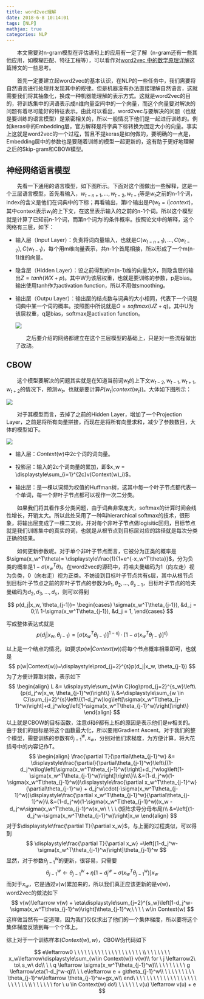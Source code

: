 ```yaml
---
title: word2vec理解
date: 2018-6-8 10:14:01
tags: [NLP]
mathjax: true
categories: NLP
---
```


&emsp;&emsp;本文需要对n-gram模型在评估语句上的应用有一定了解（n-gram还有一些其他应用，如模糊匹配、特征工程等），可以看作对[word2vec 中的数学原理详解](https://blog.csdn.net/itplus/article/details/37969519)这篇博文的一些思考。

&emsp;&emsp;首先一定要建立起word2vec的基本认识，在NLP的一些任务中，我们需要将自然语言进行处理并发现其中的规律。但是机器没有办法直接理解自然语言，这就需要我们将其抽象化，换成一种机器能理解的表示方式。这就是word2vec的目的，将训练集中的词语表示成n维向量空间中的一个向量，而这个向量要对解决的问题有着尽可能好的特征表示。由此可以看出，word2vec与要解决的问题（也就是要训练的语言模型）是紧密相关的，所以一般情况下他们是一起进行训练的。例如keras中的Embedding层，官方解释是将字典下标转换为固定大小的向量。事实上这就是word2vec的一个过程，暂且不提keras是如何做的，要明确的一点是，Embedding层中的参数也是要随着训练的模型一起更新的，这有助于更好地理解之后的Skip-gram和CBOW模型。

## 神经网络语言模型

&emsp;&emsp;先看一下通用的语言模型，如下图所示。下面对这个图做出一些解释，这是一个三层语言模型，首先看输入，$w_{t-n+1},\dots,w_{t-2}, w_{t-1}$等是$w_t$之前的n-1个词，index的含义是他们在词典中的下标；再看输出，第i个输出是$P(w_t=i|context)$，其中context表示$w_t$的上下文，在这里表示输入的之前的n-1个词。所以这个模型就是计算了已知前n-1个词，而第n个词为i的条件概率。按照论文中的解释，这个网络有三层，如下：

- 输入层（Input Layer）：负责将词向量输入，也就是$C(w_{t-n+1}),\dots,C(w_{t-2}),C(w_{t-1})$，每个用m维向量表示，共n-1个首尾相接，所以形成了一个m(n-1)维的向量。

- 隐含层（Hidden Layer）：设之前得到的m(n-1)维的向量为X，则隐含层的输出$Z = tanh(WX + p)$。其中W为该层权重，也就是要训练的参数，p是bias。输出使用tanh作为activation function，所以不用做smoothing。

- 输出层（Outpu Layer）：输出层的结点数与词典的大小相同，代表下一个词是词典中某一个词的概率。按照图中所说就是$O = softmax(UZ + q)$。其中U为该层权重，q是bias，softmax是activation function。

  

  ![](http://ov718qcsg.bkt.clouddn.com/blog/word2vec/network.png)

  &emsp;&emsp;之后要介绍的网络都建立在这个三层模型的基础上，只是对一些流程做出了改动。

## CBOW

&emsp;&emsp;这个模型要解决的问题其实就是在知道当前词$w_t$的上下文$w_{t-2},w_{t-1},w_{t+1},w_{t+2}$的情况下，预测$w_t$。也就是要计算$P(w_t|context(w_t))$。大体如下图所示：

![](http://ov718qcsg.bkt.clouddn.com/blog/word2vec/CBOW-Architecture.jpg)

&emsp;&emsp;对于其模型而言，去掉了之前的Hidden Layer，增加了一个Projection Layer，之前是将所有向量拼接，而现在是将所有向量求和，减少了参数数目，大体的模型如下。

![](http://ov718qcsg.bkt.clouddn.com/blog/word2vec/CBOWmodel.png)

- 输入层：$Context(w)$中2c个词的词向量。

- 投影层：输入的2c个词向量的累加，即$x_w = \displaystyle\sum_{i=1}^{2c}v(Context(w)_i)$。

- 输出层：是一棵以词频为权值的Huffman树，这其中每一个叶子节点都代表一个单词，每一个非叶子节点都可以视作一次二分类。

&emsp;&emsp;如果我们将其看作多分类问题，由于词典非常庞大，softmax的计算时间会线性增长，开销太大。所以此处采用了一种叫hierarchical softmax的技术，很形象，将输出层变成了一棵二叉树，并对每个非叶子节点做logisitic回归，目标节点就是我们训练集中的真实的词，也就是从根节点到目标层对应的路径就是每次分类正确的结果。

  &emsp;&emsp;如何更新参数呢。对于单个非叶子节点而言，它被分为正类的概率是$\sigma(x_w^T\theta)= \displaystyle\frac{1}{1+e^{-x_w^T\theta}}$，分为负类的概率是$1-\sigma(x_w^T\theta)$。在word2vec的源码中，将哈夫曼编码为1（向左走）视为负类，0（向右走）视为正类。不妨设到目标叶子节点共有s层，其中从根节点到目标叶子节点之前的非叶子节点的参数为$\theta_1,\theta_2,\dots,\theta_{s-1}$，目标叶子节点的哈夫曼编码为$d_2,d_3,\dots,d_s$，则可以得到

$$
p(d_j|x_w, \theta_{j-1})=
\begin{cases}
\sigma(x_w^T\theta_{j-1}), &d_j = 0;\\
1-\sigma(x_w^T\theta_{j-1}), &d_j = 1,
\end{cases}
$$

写成整体表达式就是
$$
p(d_j|x_w, \theta_{j-1}) = \left[\sigma(x_w^T\theta_{j-1})\right]^{1-d_j}\cdot\left[1-\sigma(x_w^T\theta_{j-1})\right]^{d_j}
$$

以上是一个结点的情况，如要求$p(w|Context(w))$将每个节点概率相乘即可，也就是
$$
p(w|Context(w))=\displaystyle\prod_{j=2}^{s}p(d_j|x_w, \theta_{j-1})
$$
为了方便计算取对数，表示如下
$$
\begin{align}
L &= \displaystyle\sum_{w\in C}log\prod_{j=2}^{s_w}\left\{p(d_j^w|x_w, \theta_{j-1}^w)\right\} \\
&=\displaystyle\sum_{w \in C}\sum_{j=2}^{s}\left\{(1-d_j^w)log\left[\sigma(x_w^T\theta_{j-1}^w)\right]+d_j^wlog\left[1-\sigma(x_w^T\theta_{j-1}^w)\right]\right\}
\end{align}
$$
以上就是CBOW的目标函数，注意d和$\theta$都有上标的原因是表示他们是$w$相关的。由于我们的目标是将这个函数最大化，所以要用Gradient Ascent。对于我们的整个模型，需要训练的参数有$\theta_{j-1}^w,x_w$，分别对他们求梯度，为方便计算，将大花括号中的内容记作T。
$$
\begin{align}
\frac{\partial T}{\partial\theta_{j-1}^w} &= \displaystyle\frac{\partial}{\partial\theta_{j-1}^w}\left\{(1-d_j^w)log\left[\sigma(x_w^T\theta_{j-1}^w)\right]+d_j^wlog\left[1-\sigma(x_w^T\theta_{j-1}^w)\right]\right\}\\
&=(1-d_j^w)(1-\sigma(x_w^T\theta_{j-1}^w))\displaystyle\frac{\partial x_w^T\theta_{j-1}^w}{\partial\theta_{j-1}^w} + d_j^w\cdot(-\sigma(x_w^T\theta_{j-1}^w))\displaystyle\frac{\partial x_w^T\theta_{j-1}^w}{\partial\theta_{j-1}^w}\\
&=(1-d_j^w)(1-\sigma(x_w^T\theta_{j-1}^w))x_w - d_j^w\sigma(x_w^T\theta_{j-1}^w)x_w\ \ \ \ (矩阵求导分母布局)\\
&=\left[(1-d_j^w-\sigma(x_w^T\theta_{j-1}^w)\right]x_w
\end{align}
$$
对于$\displaystyle\frac{\partial T}{\partial x_w}$，与上面的过程类似，可以得到
$$
\displaystyle\frac{\partial T}{\partial x_w} =\left[(1-d_j^w-\sigma(x_w^T\theta_{j-1}^w)\right]\theta_{j-1}^w
$$
显然，对于参数$\theta_{j-1}^w$的更新，很容易，只需要
$$
\theta_{j-1}^w\leftarrow\theta_{j-1}^w+\eta\left[1-d_j^w-\sigma(x_w^T\theta_{j-1}^w)\right]x_w
$$
而对于$x_w$，它是通过v(w)累加来的，所以我们真正应该更新的是v(w)，word2vec的做法如下
$$
v(w)\leftarrow v(w) + \eta\displaystyle\sum_{j=2}^{s_w}\left[1-d_j^w-\sigma(x_w^T\theta_{j-1}^w)\right]\theta_{j-1}^w,\ \ \ \ w\in Context(w)
$$
这样做当然有一定道理，因为我们仅仅求出了他们的一个集体梯度，所以要将这个集体梯度反馈到每一个个体上。

综上对于一个训练样本$(Context(w), w)$，CBOW伪代码如下

$$
e\leftarrow0 \ \ \ \ \ \ \ \ \ \ \ \ \ \ \ \ \ \ \ \ \\
\ \ \ \ \ \ \ x_w\leftarrow\displaystyle\sum_{w\in Context(w)} v(w)\\
for \ j \leftarrow2\ to\ s_w\ do\\
\ \ q \leftarrow \sigma(x_w^T\theta_{j-1}^w)\\
\ \ \ \ \ \ \ \ g \leftarrow\eta(1-d_j^w-q)\\
\ \ e\leftarrow e + g\theta_{j-1}^w\\
\ \ \ \ \ \ \ \ \ \theta_{j-1}^w\leftarrow \theta_{j-1}^w+gx_w\\
end\ \ \ \ \ \ \ \ \ \ \ \ \ \ \ \ \ \ \ \ \ \ \ \ \ \\
\ \ \ \ \ \ for \ u \in Context(w) do\\
\ \ \ \ \ \ v(u) \leftarrow v(u) + e
$$

## 



